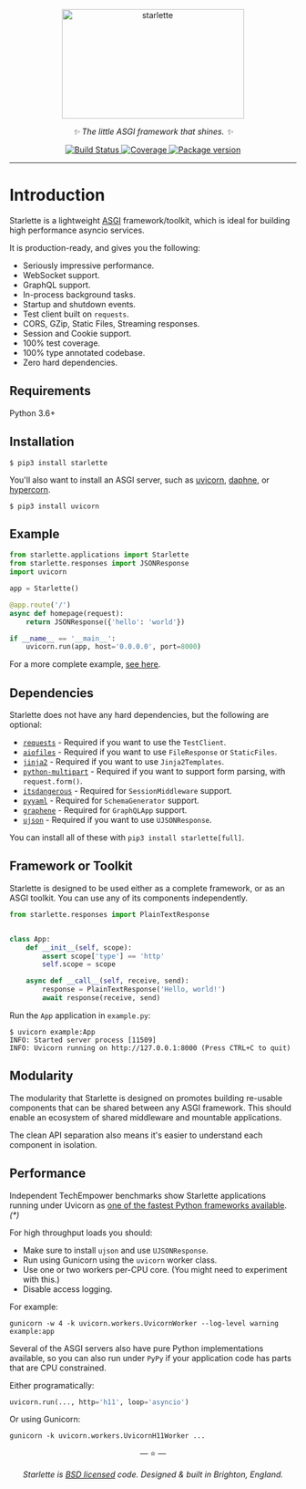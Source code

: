 <p align="center">
  <img width="320" height="192" src="https://raw.githubusercontent.com/encode/starlette/master/docs/starlette.png" alt='starlette'>
</p>
<p align="center">
    <em>✨ The little ASGI framework that shines. ✨</em>
</p>
<p align="center">
<a href="https://travis-ci.org/encode/starlette">
    <img src="https://travis-ci.org/encode/starlette.svg?branch=master" alt="Build Status">
</a>
<a href="https://codecov.io/gh/encode/starlette">
    <img src="https://codecov.io/gh/encode/starlette/branch/master/graph/badge.svg" alt="Coverage">
</a>
<a href="https://pypi.org/project/starlette/">
    <img src="https://badge.fury.io/py/starlette.svg" alt="Package version">
</a>
</p>

---


# Introduction

Starlette is a lightweight [ASGI](https://asgi.readthedocs.io/en/latest/) framework/toolkit,
which is ideal for building high performance asyncio services.

It is production-ready, and gives you the following:

* Seriously impressive performance.
* WebSocket support.
* GraphQL support.
* In-process background tasks.
* Startup and shutdown events.
* Test client built on `requests`.
* CORS, GZip, Static Files, Streaming responses.
* Session and Cookie support.
* 100% test coverage.
* 100% type annotated codebase.
* Zero hard dependencies.

## Requirements

Python 3.6+

## Installation

```shell
$ pip3 install starlette
```

You'll also want to install an ASGI server, such as [uvicorn](http://www.uvicorn.org/), [daphne](https://github.com/django/daphne/), or [hypercorn](https://pgjones.gitlab.io/hypercorn/).

```shell
$ pip3 install uvicorn
```

## Example

```python
from starlette.applications import Starlette
from starlette.responses import JSONResponse
import uvicorn

app = Starlette()

@app.route('/')
async def homepage(request):
    return JSONResponse({'hello': 'world'})

if __name__ == '__main__':
    uvicorn.run(app, host='0.0.0.0', port=8000)
```

For a more complete example, [see here](https://github.com/encode/starlette-example).

## Dependencies

Starlette does not have any hard dependencies, but the following are optional:

* [`requests`][requests] - Required if you want to use the `TestClient`.
* [`aiofiles`][aiofiles] - Required if you want to use `FileResponse` or `StaticFiles`.
* [`jinja2`][jinja2] - Required if you want to use `Jinja2Templates`.
* [`python-multipart`][python-multipart] - Required if you want to support form parsing, with `request.form()`.
* [`itsdangerous`][itsdangerous] - Required for `SessionMiddleware` support.
* [`pyyaml`][pyyaml] - Required for `SchemaGenerator` support.
* [`graphene`][graphene] - Required for `GraphQLApp` support.
* [`ujson`][ujson] - Required if you want to use `UJSONResponse`.

You can install all of these with `pip3 install starlette[full]`.

## Framework or Toolkit

Starlette is designed to be used either as a complete framework, or as
an ASGI toolkit. You can use any of its components independently.

```python
from starlette.responses import PlainTextResponse


class App:
    def __init__(self, scope):
        assert scope['type'] == 'http'
        self.scope = scope

    async def __call__(self, receive, send):
        response = PlainTextResponse('Hello, world!')
        await response(receive, send)
```

Run the `App` application in `example.py`:

```shell
$ uvicorn example:App
INFO: Started server process [11509]
INFO: Uvicorn running on http://127.0.0.1:8000 (Press CTRL+C to quit)
```

## Modularity

The modularity that Starlette is designed on promotes building re-usable
components that can be shared between any ASGI framework. This should enable
an ecosystem of shared middleware and mountable applications.

The clean API separation also means it's easier to understand each component
in isolation.

## Performance

Independent TechEmpower benchmarks show Starlette applications running under Uvicorn
as [one of the fastest Python frameworks available](https://www.techempower.com/benchmarks/#section=data-r17&hw=ph&test=fortune&l=zijzen-1). *(\*)*

For high throughput loads you should:

* Make sure to install `ujson` and use `UJSONResponse`.
* Run using Gunicorn using the `uvicorn` worker class.
* Use one or two workers per-CPU core. (You might need to experiment with this.)
* Disable access logging.

For example:

```shell
gunicorn -w 4 -k uvicorn.workers.UvicornWorker --log-level warning example:app
```

Several of the ASGI servers also have pure Python implementations available,
so you can also run under `PyPy` if your application code has parts that are
CPU constrained.

Either programatically:

```python
uvicorn.run(..., http='h11', loop='asyncio')
```

Or using Gunicorn:

```shell
gunicorn -k uvicorn.workers.UvicornH11Worker ...
```

<p align="center">&mdash; ⭐️ &mdash;</p>
<p align="center"><i>Starlette is <a href="https://github.com/encode/starlette/blob/master/LICENSE.md">BSD licensed</a> code. Designed & built in Brighton, England.</i></p>

[requests]: http://docs.python-requests.org/en/master/
[aiofiles]: https://github.com/Tinche/aiofiles
[jinja2]: http://jinja.pocoo.org/
[python-multipart]: https://andrew-d.github.io/python-multipart/
[graphene]: https://graphene-python.org/
[itsdangerous]: https://pythonhosted.org/itsdangerous/
[sqlalchemy]: https://www.sqlalchemy.org
[pyyaml]: https://pyyaml.org/wiki/PyYAMLDocumentation
[ujson]: https://github.com/esnme/ultrajson
